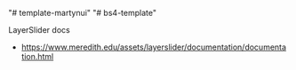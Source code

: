 "# template-martynui" 
"# bs4-template" 

LayerSlider docs
- https://www.meredith.edu/assets/layerslider/documentation/documentation.html
